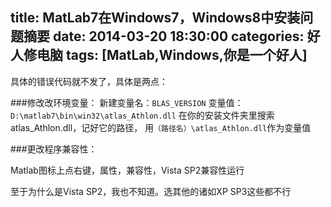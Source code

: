 title: MatLab7在Windows7，Windows8中安装问题摘要
date: 2014-03-20 18:30:00
categories: 好人修电脑
tags: [MatLab,Windows,你是一个好人]
---

具体的错误代码就不发了，具体是两点：

###修改改环境变量：
新建变量名：`BLAS_VERSION`
变量值：`D:\matlab7\bin\win32\atlas_Athlon.dll`
在你的安装文件夹里搜索atlas_Athlon.dll，记好它的路径，
用`（路径名）\atlas_Athlon.dll`作为变量值
<!-- more --> 


###更改程序兼容性：

Matlab图标上点右键，属性，兼容性，Vista SP2兼容性运行

至于为什么是Vista SP2，我也不知道。选其他的诸如XP SP3这些都不行
